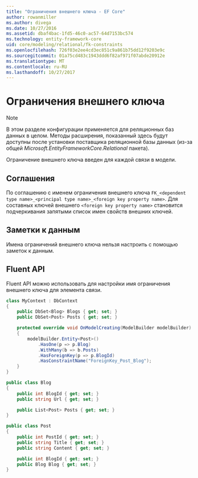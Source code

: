 ```yaml
---
title: "Ограничения внешнего ключа - EF Core"
author: rowanmiller
ms.author: divega
ms.date: 10/27/2016
ms.assetid: dbaf4bac-1fd5-46c0-ac57-64d7153bc574
ms.technology: entity-framework-core
uid: core/modeling/relational/fk-constraints
ms.openlocfilehash: 726f03e2ee4cd3ec851c9a861b75dd12f9203e9c
ms.sourcegitcommit: 01a75cd483c1943ddd6f82af971f07abde20912e
ms.translationtype: MT
ms.contentlocale: ru-RU
ms.lasthandoff: 10/27/2017
---
```

# <a name="foreign-key-constraints"></a>Ограничения внешнего ключа

> [!NOTE]  
> В этом разделе конфигурации применяется для реляционных баз данных в целом. Методы расширения, показанный здесь будут доступны после установки поставщика реляционной базы данных (из-за общей *Microsoft.EntityFrameworkCore.Relational* пакета).

Ограничение внешнего ключа введен для каждой связи в модели.

## <a name="conventions"></a>Соглашения

По соглашению с именем ограничения внешнего ключа `FK_<dependent type name>_<principal type name>_<foreign key property name>`. Для составных ключей внешнего `<foreign key property name>` становится подчеркивания запятыми список имен свойств внешних ключей.

## <a name="data-annotations"></a>Заметки к данным

Имена ограничений внешнего ключа нельзя настроить с помощью заметок к данным.

## <a name="fluent-api"></a>Fluent API

Fluent API можно использовать для настройки имя ограничения внешнего ключа для элемента связи.

<!-- [!code-csharp[Main](samples/core/relational/Modeling/FluentAPI/Samples/Relational/RelationshipConstraintName.cs?highlight=12)] -->
``` csharp
class MyContext : DbContext
{
    public DbSet<Blog> Blogs { get; set; }
    public DbSet<Post> Posts { get; set; }

    protected override void OnModelCreating(ModelBuilder modelBuilder)
    {
        modelBuilder.Entity<Post>()
            .HasOne(p => p.Blog)
            .WithMany(b => b.Posts)
            .HasForeignKey(p => p.BlogId)
            .HasConstraintName("ForeignKey_Post_Blog");
    }
}

public class Blog
{
    public int BlogId { get; set; }
    public string Url { get; set; }

    public List<Post> Posts { get; set; }
}

public class Post
{
    public int PostId { get; set; }
    public string Title { get; set; }
    public string Content { get; set; }

    public int BlogId { get; set; }
    public Blog Blog { get; set; }
}
```
